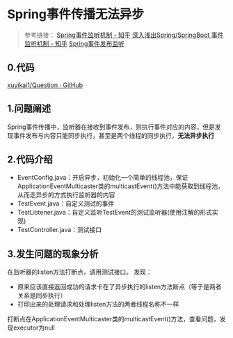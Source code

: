 # Spring事件传播无法异步

> 参考链接：
> [Spring事件监听机制 - 知乎](https://zhuanlan.zhihu.com/p/101128672)
> [深入浅出Spring/SpringBoot 事件监听机制 - 知乎](https://zhuanlan.zhihu.com/p/145927110)
> [Spring事件发布监听](https://blog.csdn.net/fenglllle/article/details/88370998)

## 0.代码

[xuyikai1/Question · GitHub](https://github.com/xuyikai1/Question)

## 1.问题阐述
Spring事件传播中，监听器在接收到事件发布，则执行事件对应的内容，但是发现事件发布与内容只能同步执行，甚至是两个线程的同步执行，**无法异步执行**

## 2.代码介绍

- EventConfig.java：开启异步，初始化一个简单的线程池，保证ApplicationEventMulticaster类的multicastEvent()方法中能获取到线程池，从而走异步的方式执行监听器的内容
- TestEvent.java：自定义测试的事件
- TestListener.java：自定义监听TestEvent的测试监听器(使用注解的形式实现)
- TestController.java：测试接口

## 3.发生问题的现象分析

在监听器的listen方法打断点，调用测试接口。
发现：
- 原来应该直接返回成功的请求卡在了异步执行的listen方法断点（等于是两者关系是同步执行）
- 打印出来的处理请求和处理listen方法的两者线程名称不一样

打断点在ApplicationEventMulticaster类的multicastEvent()方法，查看问题，发现executor为null
